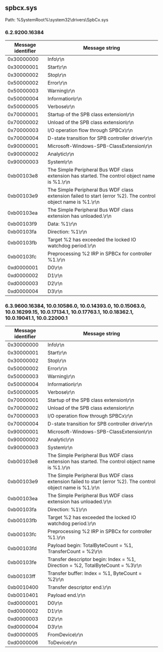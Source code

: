 ## spbcx.sys

Path: %SystemRoot%\system32\drivers\SpbCx.sys

### 6.2.9200.16384

Message identifier | Message string
--- | ---
0x30000000 | Info\r\n
0x30000001 | Start\r\n
0x30000002 | Stop\r\n
0x50000002 | Error\r\n
0x50000003 | Warning\r\n
0x50000004 | Information\r\n
0x50000005 | Verbose\r\n
0x70000001 | Startup of the SPB class extension\r\n
0x70000002 | Unload of the SPB class extension\r\n
0x70000003 | I/O operation flow through SPBCx\r\n
0x70000004 | D-state transition for SPB controller driver\r\n
0x90000001 | Microsoft-Windows-SPB-ClassExtension\r\n
0x90000002 | Analytic\r\n
0x90000003 | System\r\n
0xb00103e8 | The Simple Peripheral Bus WDF class extension has started.  The control object name is %1.\r\n
0xb00103e9 | The Simple Peripheral Bus WDF class extension failed to start (error %2).  The control object name is %1.\r\n
0xb00103ea | The Simple Peripheral Bus WDF class extension has unloaded.\r\n
0xb00103f9 | Data: %1\r\n
0xb00103fa | Direction: %1\r\n
0xb00103fb | Target %2 has exceeded the locked IO watchdog period.\r\n
0xb00103fc | Preprocessing %2 IRP in SPBCx for controller %1.\r\n
0xd0000001 | D0\r\n
0xd0000002 | D1\r\n
0xd0000003 | D2\r\n
0xd0000004 | D3\r\n

### 6.3.9600.16384, 10.0.10586.0, 10.0.14393.0, 10.0.15063.0, 10.0.16299.15, 10.0.17134.1, 10.0.17763.1, 10.0.18362.1, 10.0.19041.1, 10.0.22000.1

Message identifier | Message string
--- | ---
0x30000000 | Info\r\n
0x30000001 | Start\r\n
0x30000002 | Stop\r\n
0x50000002 | Error\r\n
0x50000003 | Warning\r\n
0x50000004 | Information\r\n
0x50000005 | Verbose\r\n
0x70000001 | Startup of the SPB class extension\r\n
0x70000002 | Unload of the SPB class extension\r\n
0x70000003 | I/O operation flow through SPBCx\r\n
0x70000004 | D-state transition for SPB controller driver\r\n
0x90000001 | Microsoft-Windows-SPB-ClassExtension\r\n
0x90000002 | Analytic\r\n
0x90000003 | System\r\n
0xb00103e8 | The Simple Peripheral Bus WDF class extension has started.  The control object name is %1.\r\n
0xb00103e9 | The Simple Peripheral Bus WDF class extension failed to start (error %2).  The control object name is %1.\r\n
0xb00103ea | The Simple Peripheral Bus WDF class extension has unloaded.\r\n
0xb00103fa | Direction: %1\r\n
0xb00103fb | Target %2 has exceeded the locked IO watchdog period.\r\n
0xb00103fc | Preprocessing %2 IRP in SPBCx for controller %1.\r\n
0xb00103fd | Payload begin: TotalByteCount = %1, TransferCount = %2\r\n
0xb00103fe | Transfer descriptor begin: Index = %1, Direction = %2, TotalByteCount = %3\r\n
0xb00103ff | Transfer buffer: Index = %1, ByteCount = %2\r\n
0xb0010400 | Transfer descriptor end.\r\n
0xb0010401 | Payload end.\r\n
0xd0000001 | D0\r\n
0xd0000002 | D1\r\n
0xd0000003 | D2\r\n
0xd0000004 | D3\r\n
0xd0000005 | FromDevice\r\n
0xd0000006 | ToDevice\r\n
